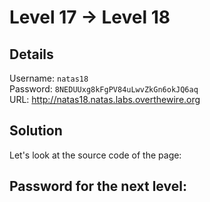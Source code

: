 # Level 17 → Level 18

## Details
Username: `natas18`<br />
Password: `8NEDUUxg8kFgPV84uLwvZkGn6okJQ6aq`<br />
URL:      http://natas18.natas.labs.overthewire.org

## Solution
Let's look at the source code of the page:

## Password for the next level:
```

```
